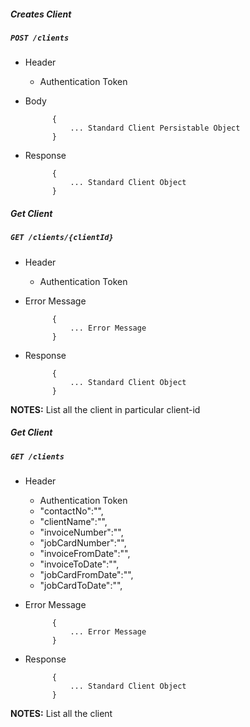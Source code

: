 ##### Creates Client

##### `POST /clients`
+ Header
	- Authentication Token


+ Body

            {
                ... Standard Client Persistable Object
            }
            
+ Response

            {
                ... Standard Client Object
            }
    

##### Get Client
            
##### `GET /clients/{clientId}`
+ Header 
	- Authentication Token
	
+ Error Message

			{
				... Error Message
			} 
+ Response

			{
				... Standard Client Object
			}

**NOTES:** List all the client in particular client-id

##### Get Client
            
##### `GET /clients`
+ Header 
	- Authentication Token
	- "contactNo":"",
	- "clientName":"",
	- "invoiceNumber":"",
	- "jobCardNumber":"",
	- "invoiceFromDate":"",
	- "invoiceToDate":"",
	- "jobCardFromDate":"",
	- "jobCardToDate":"",
+ Error Message

			{
				... Error Message
			} 
+ Response

			{
				... Standard Client Object
			}

**NOTES:** List all the client